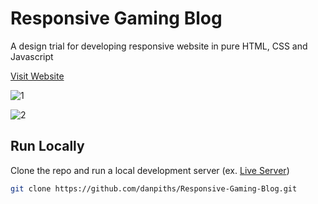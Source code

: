 # Responsive Gaming Blog
A design trial for developing responsive website in pure HTML, CSS and Javascript

[Visit Website](https://danpiths.github.io/Responsive-Gaming-Blog/)

![1](https://github.com/danpiths/Responsive-Gaming-Blog/assets/85949566/50eeca22-b1a1-426a-ad1c-5ad64eb0fce7)

![2](https://github.com/danpiths/Responsive-Gaming-Blog/assets/85949566/4fdc08a6-0b78-49a6-af09-1d1aa5fdb95c)

## Run Locally
Clone the repo and run a local development server (ex. [Live Server](https://marketplace.visualstudio.com/items?itemName=ritwickdey.LiveServer))

```bash
git clone https://github.com/danpiths/Responsive-Gaming-Blog.git
```
